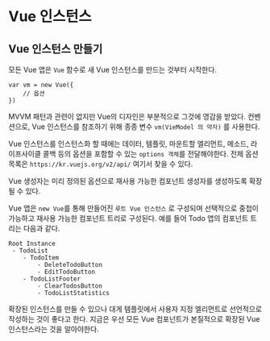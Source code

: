 # Vue 인스턴스

## Vue 인스턴스 만들기
모든 Vue 앱은 `Vue` 함수로 새 Vue 인스턴스를 만드는 것부터 시작한다.

```
var vm = new Vue({
    // 옵션
})
```

MVVM 패턴과 관련이 없지만 Vue의 디자인은 부분적으로 그것에 영감을 받았다. 컨벤션으로, Vue 인스턴스를 참조하기 위해 종종 변수 `vm(VieModel 의 약자)` 를 사용한다.

Vue 인스턴스를 인스턴스화 할 때에는 데이터, 템플릿, 마운트할 엘리먼트, 메소드, 라이프사이클 콜백 등의 옵션을 포함할 수 있는 `options 객체`를 전달해야한다. 전체 옵션 목록은 `https://kr.vuejs.org/v2/api/` 여기서 찾을 수 있다.

Vue 생성자는 미리 정의된 옵션으로 재사용 가능한 컴포넌트 생성자를 생성하도록 확장될 수 있다.

Vue 앱은 `new Vue`를 통해 만들어진 `루트 Vue 인스턴스` 로 구성되며 선택적으로 중첩이 가능하고 재사용 가능한 컴포넌트 트리로 구성된다. 예를 들어 Todo 앱의 컴포넌트 트리는 다음과 같다.
```
Root Instance
 - TodoList
    - TodoItem
        - DeleteTodoButton
        - EditTodoButton
    - TodoListFooter
        - ClearTodosButton
        - TodoListStatistics
```

확장된 인스턴스를 만들 수 있으나 대게 템플릿에서 사용자 지정 엘리먼트로 선언적으로 작성하는 것이 좋다고 한다. 지금은 우선 모든 Vue 컴포넌트가 본질적으로 확장된 Vue 인스턴스라는 것을 알아야한다.